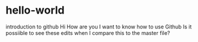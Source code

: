 # hello-world
introduction to github
Hi How are you
I want to know how to use Github
Is it possiible to see these edits when I compare this to the master file?
